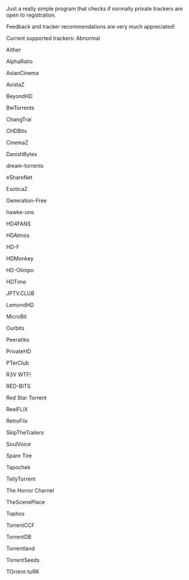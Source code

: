 Just a really simple program that checks if normally private trackers are open to registration.

Feedback and tracker recommendations are very much appreciated!

Current supported trackers:
Abnormal

Aither

AlphaRatio

AsianCinema

AvistaZ

BeyondHD

BwTorrents

ChangTrai

CHDBits

CinemaZ

DanishBytes

dream-torrents

eShareNet

ExoticaZ

Generation-Free

hawke-uno

HD4FANS

HDAtmos

HD-F

HDMonkey

HD-Olimpo

HDTime

JPTV.CLUB

LemondHD

MicroBit

Ourbits

Peeratiko

PrivateHD

PTerClub

R3V WTF!

RED-BITS

Red Star Torrent

ReelFLiX

RetroFlix

SkipTheTrailers

SoulVoice

Spare Tire

Tapochek

TellyTorrent

The Horror Charnel

TheScenePlace

Tophos

TorrentCCF

TorrentDB

Torrentland

TorrentSeeds

TOrrent-tuRK
